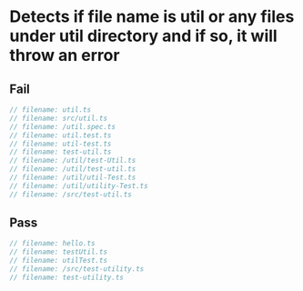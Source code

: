 # Detects if file name is util or any files under util directory and if so, it will throw an error

## Fail

```js
// filename: util.ts
// filename: src/util.ts
// filename: /util.spec.ts
// filename: util.test.ts
// filename: util-test.ts
// filename: test-util.ts
// filename: /util/test-Util.ts
// filename: /util/test-util.ts
// filename: /util/util-Test.ts
// filename: /util/utility-Test.ts
// filename: /src/test-util.ts

```

## Pass

```js
// filename: hello.ts
// filename: testUtil.ts
// filename: utilTest.ts
// filename: /src/test-utility.ts
// filename: test-utility.ts
```
